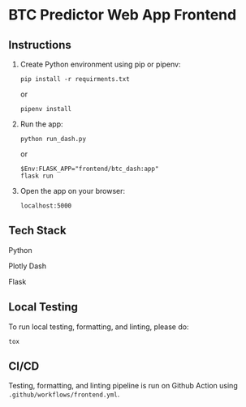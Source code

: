 # BTC Predictor Web App Frontend

## Instructions
1. Create Python environment using pip or pipenv:

    ```
    pip install -r requirments.txt
    ```

    or

    ```
    pipenv install
    ```

2. Run the app:

    ```
    python run_dash.py
    ```
    or
    ```
    $Env:FLASK_APP="frontend/btc_dash:app"
    flask run
    ```
3. Open the app on your browser:

    ```
    localhost:5000
    ```

## Tech Stack
Python

Plotly Dash

Flask

## Local Testing
To run local testing, formatting, and linting, please do:

```
tox
```

## CI/CD
Testing, formatting, and linting pipeline is run on Github Action using `.github/workflows/frontend.yml`.

